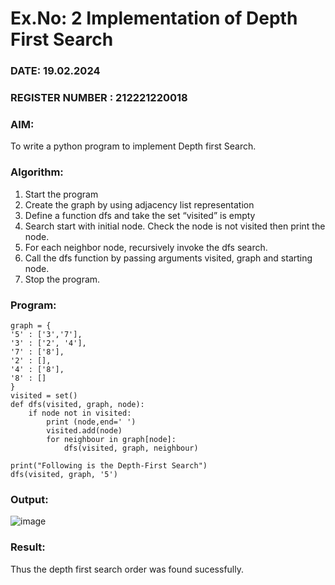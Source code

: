 # Ex.No: 2  Implementation of Depth First Search
### DATE: 19.02.2024                                                                          
### REGISTER NUMBER : 212221220018
### AIM: 
To write a python program to implement Depth first Search. 
### Algorithm:
1. Start the program
2. Create the graph by using adjacency list representation
3. Define a function dfs and take the set “visited” is empty 
4. Search start with initial node. Check the node is not visited then print the node.
5. For each neighbor node, recursively invoke the dfs search.
6. Call the dfs function by passing arguments visited, graph and starting node.
7. Stop the program.
### Program:

```
graph = {
'5' : ['3','7'],
'3' : ['2', '4'],
'7' : ['8'],
'2' : [],
'4' : ['8'],
'8' : []
}
visited = set()
def dfs(visited, graph, node):
    if node not in visited:
        print (node,end=' ')
        visited.add(node)
        for neighbour in graph[node]:
            dfs(visited, graph, neighbour)
            
print("Following is the Depth-First Search")
dfs(visited, graph, '5')
```









### Output:
![image](https://github.com/shahid7345/AI_Lab_2023-24/assets/160318155/ac6f3a05-69aa-4310-b0b7-a9c3a86f1f58)


### Result:
Thus the depth first search order was found sucessfully.
